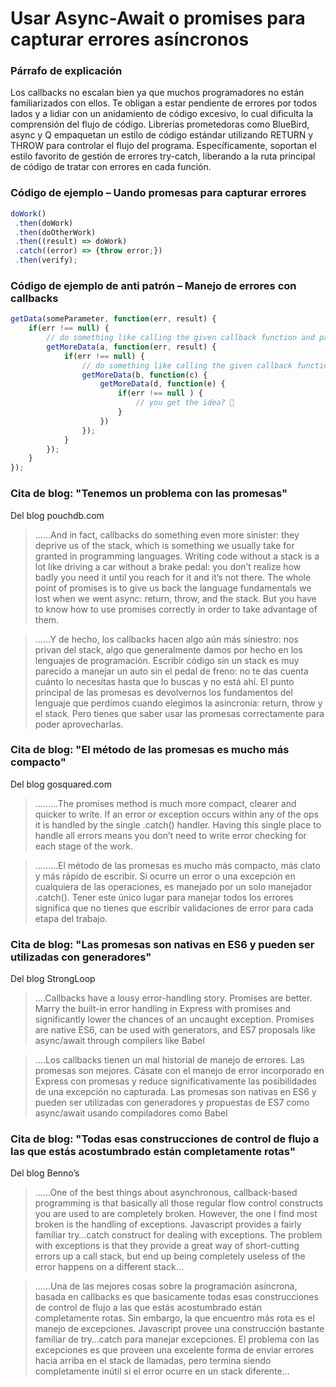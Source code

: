 # Usar Async-Await o promises para capturar errores asíncronos

### Párrafo de explicación

Los callbacks no escalan bien ya que muchos programadores no están familiarizados con ellos. Te obligan a estar pendiente de errores por todos lados y a lidiar con un anidamiento de código excesivo, lo cual dificulta la comprensión del flujo de código. Librerías prometedoras como BlueBird, async y Q empaquetan un estilo de código estándar utilizando RETURN y THROW para controlar el flujo del programa. Específicamente, soportan el estilo favorito de gestión de errores try-catch, liberando a la ruta principal de código de tratar con errores en cada función.

### Código de ejemplo – Uando promesas para capturar errores

```javascript
doWork()
 .then(doWork)
 .then(doOtherWork)
 .then((result) => doWork)
 .catch((error) => {throw error;})
 .then(verify);
```

### Código de ejemplo de anti patrón – Manejo de errores con callbacks

```javascript
getData(someParameter, function(err, result) {
    if(err !== null) {
        // do something like calling the given callback function and pass the error
        getMoreData(a, function(err, result) {
            if(err !== null) {
                // do something like calling the given callback function and pass the error
                getMoreData(b, function(c) {
                    getMoreData(d, function(e) {
                        if(err !== null ) {
                            // you get the idea? 
                        }
                    })
                });
            }
        });
    }
});
```

### Cita de blog: "Tenemos un problema con las promesas"

 Del blog pouchdb.com

 > ……And in fact, callbacks do something even more sinister: they deprive us of the stack, which is something we usually take for granted in programming languages. Writing code without a stack is a lot like driving a car without a brake pedal: you don’t realize how badly you need it until you reach for it and it’s not there. The whole point of promises is to give us back the language fundamentals we lost when we went async: return, throw, and the stack. But you have to know how to use promises correctly in order to take advantage of them.

 > ……Y de hecho, los callbacks hacen algo aún más siniestro: nos privan del stack, algo que generalmente damos por hecho en los lenguajes de programación. Escribir código sin un stack es muy parecido a manejar un auto sin el pedal de freno: no te das cuenta cuánto lo necesitas hasta que lo buscas y no está ahí. El punto principal de las promesas es devolvernos los fundamentos del lenguaje que perdimos cuando elegimos la asincronía: return, throw y el stack. Pero tienes que saber usar las promesas correctamente para poder aprovecharlas.

### Cita de blog: "El método de las promesas es mucho más compacto"

 Del blog gosquared.com

 > ………The promises method is much more compact, clearer and quicker to write. If an error or exception occurs within any of the ops it is handled by the single .catch() handler. Having this single place to handle all errors means you don’t need to write error checking for each stage of the work.

 > ………El método de las promesas es mucho más compacto, más clato y más rápido de escribir. Si ocurre un error o una excepción en cualquiera de las operaciones, es manejado por un solo manejador .catch(). Tener este único lugar para manejar todos los errores significa que no tienes que escribir validaciones de error para cada etapa del trabajo.

### Cita de blog: "Las promesas son nativas en ES6 y pueden ser utilizadas con generadores"

 Del blog StrongLoop

 > ….Callbacks have a lousy error-handling story. Promises are better. Marry the built-in error handling in Express with promises and significantly lower the chances of an uncaught exception. Promises are native ES6, can be used with generators, and ES7 proposals like async/await through compilers like Babel

 > ….Los callbacks tienen un mal historial de manejo de errores. Las promesas son mejores. Cásate con el manejo de error incorporado en Express con promesas y reduce significativamente las posibilidades de una excepción no capturada. Las promesas son nativas en ES6 y pueden ser utilizadas con generadores y propuestas de ES7 como async/await usando compiladores como Babel

### Cita de blog: "Todas esas construcciones de control de flujo a las que estás acostumbrado están completamente rotas"

 Del blog Benno’s

 > ……One of the best things about asynchronous, callback-based programming is that basically all those regular flow control constructs you are used to are completely broken. However, the one I find most broken is the handling of exceptions. Javascript provides a fairly familiar try…catch construct for dealing with exceptions. The problem with exceptions is that they provide a great way of short-cutting errors up a call stack, but end up being completely useless of the error happens on a different stack…


 > ……Una de las mejores cosas sobre la programación asíncrona, basada en callbacks es que basicamente todas esas construcciones de control de flujo a las que estás acostumbrado están completamente rotas. Sin embargo, la que encuentro más rota es el manejo de excepciones. Javascript provee una construcción bastante familiar de try…catch para manejar excepciones. El problema con las excepciones es que proveen una excelente forma de enviar errores hacia arriba en el stack de llamadas, pero termina siendo completamente inútil si el error ocurre en un stack diferente...
